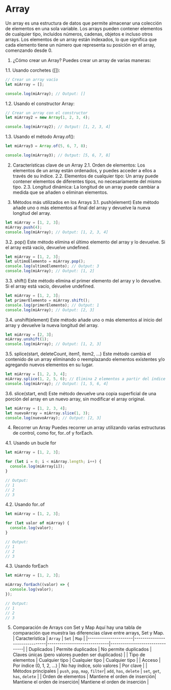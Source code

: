 # Array

Un array es una estructura de datos que permite almacenar una colección de elementos en una sola variable. Los arrays pueden contener elementos de cualquier tipo, incluidos números, cadenas, objetos e incluso otros arrays. Los elementos de un array están indexados, lo que significa que cada elemento tiene un número que representa su posición en el array, comenzando desde 0.

1. ¿Cómo crear un Array?
Puedes crear un array de varias maneras:

1.1. Usando corchetes ([]):

```javascript
// Crear un array vacío
let miArray = [];

console.log(miArray); // Output: []
```

1.2. Usando el constructor Array:

```javascript
// Crear un array con el constructor
let miArray2 = new Array(1, 2, 3, 4);

console.log(miArray2); // Output: [1, 2, 3, 4]
```

1.3. Usando el método Array.of():

```javascript
let miArray3 = Array.of(5, 6, 7, 8);

console.log(miArray3); // Output: [5, 6, 7, 8]
```

2. Características clave de un Array
2.1. Orden de elementos: Los elementos de un array están ordenados, y puedes acceder a ellos a través de su índice.
2.2. Elementos de cualquier tipo: Un array puede contener elementos de diferentes tipos, no necesariamente del mismo tipo.
2.3. Longitud dinámica: La longitud de un array puede cambiar a medida que se añaden o eliminan elementos.

3. Métodos más utilizados en los Arrays
3.1. push(element)
Este método añade uno o más elementos al final del array y devuelve la nueva longitud del array.

```javascript
let miArray = [1, 2, 3];
miArray.push(4);
console.log(miArray); // Output: [1, 2, 3, 4]
```

3.2. pop()
Este método elimina el último elemento del array y lo devuelve. Si el array está vacío, devuelve undefined.

```javascript
let miArray = [1, 2, 3];
let ultimoElemento = miArray.pop();
console.log(ultimoElemento); // Output: 3
console.log(miArray); // Output: [1, 2]
```

3.3. shift()
Este método elimina el primer elemento del array y lo devuelve. Si el array está vacío, devuelve undefined.

```javascript
let miArray = [1, 2, 3];
let primerElemento = miArray.shift();
console.log(primerElemento); // Output: 1
console.log(miArray); // Output: [2, 3]
```

3.4. unshift(element)
Este método añade uno o más elementos al inicio del array y devuelve la nueva longitud del array.

```javascript
let miArray = [2, 3];
miArray.unshift(1);
console.log(miArray); // Output: [1, 2, 3]
```

3.5. splice(start, deleteCount, item1, item2, ...)
Este método cambia el contenido de un array eliminando o reemplazando elementos existentes y/o agregando nuevos elementos en su lugar.

```javascript
let miArray = [1, 2, 3, 4];
miArray.splice(1, 2, 5, 6); // Elimina 2 elementos a partir del índice 1 y agrega 5 y 6
console.log(miArray); // Output: [1, 5, 6, 4]
```

3.6. slice(start, end)
Este método devuelve una copia superficial de una porción del array en un nuevo array, sin modificar el array original.

```javascript
let miArray = [1, 2, 3, 4];
let nuevoArray = miArray.slice(1, 3);
console.log(nuevoArray); // Output: [2, 3]
```

4. Recorrer un Array
Puedes recorrer un array utilizando varias estructuras de control, como for, for..of y forEach.

4.1. Usando un bucle for

```javascript
let miArray = [1, 2, 3];

for (let i = 0; i < miArray.length; i++) {
  console.log(miArray[i]);
}

// Output:
// 1
// 2
// 3
```

4.2. Usando for..of

```javascript
let miArray = [1, 2, 3];

for (let valor of miArray) {
  console.log(valor);
}

// Output:
// 1
// 2
// 3
```

4.3. Usando forEach

```javascript
let miArray = [1, 2, 3];

miArray.forEach((valor) => {
  console.log(valor);
});

// Output:
// 1
// 2
// 3
```

5. Comparación de Arrays con Set y Map
Aquí hay una tabla de comparación que muestra las diferencias clave entre arrays, Set y Map.
| Característica       | `Array`                       | `Set`                        | `Map`                          |
|----------------------|-------------------------------|------------------------------|--------------------------------|
| Duplicados           | Permite duplicados            | No permite duplicados        | Claves únicas (pero valores pueden ser duplicados) |
| Tipo de elementos     | Cualquier tipo                | Cualquier tipo               | Cualquier tipo                 |
| Acceso               | Por índice (0, 1, 2, ...)     | No hay índice, solo valores   | Por clave                      |
| Métodos principales   | `push`, `pop`, `map`, `filter`| `add`, `has`, `delete`      | `set`, `get`, `has`, `delete` |
| Orden de elementos    | Mantiene el orden de inserción| Mantiene el orden de inserción| Mantiene el orden de inserción  |
